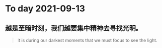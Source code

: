 
# To day 2021-09-13


## 越是至暗时刻，我们越要集中精神去寻找光明。
> It is during our darkest moments that we must focus to see the light.

    